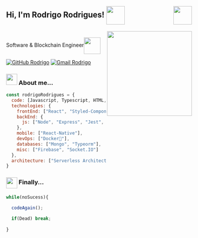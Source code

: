 <h2> Hi, I'm Rodrigo Rodrigues! <img src="https://media.giphy.com/media/UVG0BN8TOMKkPOJS6e/giphy.gif" width="50" align="center"><img align="right" src="https://media.giphy.com/media/Vf3ZKdillTMOOaOho0/giphy.gif" width="50"></h2>
<img align='right' src="https://media.giphy.com/media/ZVik7pBtu9dNS/giphy.gif" width="230">
</br>Software & Blockchain Engineer<img src="https://media.giphy.com/media/2YNPT2czM8qFg6nJqq/giphy.gif" width="45" align="center"> 
</em></p>

[![GitHub Rodrigo](https://img.shields.io/github/followers/ukn70?label=follow&style=social)](https://github.com/uKn70)
[![Gmail Rodrigo](https://img.shields.io/badge/-rodrigopedroza11@gmail.com-white?logo=Gmail&logoColor=cf0000&style=social&link=mailto:rodrigopedroza11@gmail.com)](mailto:rodrigopedroza11@gmail.com)


### <img src="https://media.giphy.com/media/cIn5fTcjnKhStIeAef/giphy.gif" width="30"> About me...  
  
```javascript
const rodrigoRodrigues = {
  code: [Javascript, Typescript, HTML, CSS, Python, Solidity, Rust, C#],
  technologies: {
    frontEnd: ["React", "Styled-Components"],
    backEnd: {
      js: ["Node", "Express", "Jest", "web3", "hardhat", "truffle"],
    },
    mobile: ["React-Native"],
    devOps: ["Docker🐳"],
    databases: ["Mongo", "Typeorm"],
    misc: ["Firebase", "Socket.IO"]
  },
  architecture: ["Serverless Architecture", "Progressive web applications", "Single page applications"],
}
```
### <img src="https://media.giphy.com/media/QssGEmpkyEOhBCb7e1/giphy.gif" width="30" align="center"> Finally...  
  
```javascript
while(noSucess){

  codeAgain();
  
  if(Dead) break;
  
}
```
